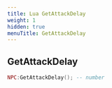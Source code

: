 ```yaml
---
title: Lua GetAttackDelay
weight: 1
hidden: true
menuTitle: GetAttackDelay
---
```

## GetAttackDelay
```lua
NPC:GetAttackDelay(); -- number
```